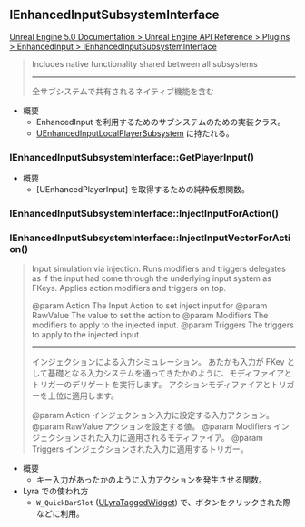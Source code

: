 ## IEnhancedInputSubsystemInterface

[Unreal Engine 5.0 Documentation > Unreal Engine API Reference > Plugins > EnhancedInput > IEnhancedInputSubsystemInterface](https://docs.unrealengine.com/5.0/en-US/API/Plugins/EnhancedInput/IEnhancedInputSubsystemInterface/)

> Includes native functionality shared between all subsystems  
> 
> ----
> 全サブシステムで共有されるネイティブ機能を含む

* 概要
	* EnhancedInput を利用するためのサブシステムのための実装クラス。
	* [UEnhancedInputLocalPlayerSubsystem] に持たれる。

### IEnhancedInputSubsystemInterface::GetPlayerInput()

* 概要
	* [UEnhancedPlayerInput] を取得するための純粋仮想関数。

### IEnhancedInputSubsystemInterface::InjectInputForAction()
### IEnhancedInputSubsystemInterface::InjectInputVectorForAction()

> Input simulation via injection. 
> Runs modifiers and triggers delegates as if the input had come through the underlying input system as FKeys.
> Applies action modifiers and triggers on top.
> 
> @param Action			The Input Action to set inject input for
> @param RawValue		The value to set the action to
> @param Modifiers		The modifiers to apply to the injected input.
> @param Triggers		The triggers to apply to the injected input.
> 
> ----
> インジェクションによる入力シミュレーション。
> あたかも入力が FKey として基礎となる入力システムを通ってきたかのように、モディファイアとトリガーのデリゲートを実行します。
> アクションモディファイアとトリガーを上位に適用します。
> 
> @param Action			インジェクション入力に設定する入力アクション。
> @param RawValue		アクションを設定する値。
> @param Modifiers		インジェクションされた入力に適用されるモディファイア。
> @param Triggers		インジェクションされた入力に適用するトリガー。

* 概要
	* キー入力があったかのように入力アクションを発生させる関数。
* Lyra での使われ方
	* `W_QuickBarSlot` ([ULyraTaggedWidget]) で、ボタンをクリックされた際などに利用。






<!--- ページ内のリンク --->

<!--- 自前の画像へのリンク --->

<!--- generated --->
[ULyraTaggedWidget]: ../../Lyra/Widget/ULyraTaggedWidget.md#ulyrataggedwidget
[UEnhancedInputLocalPlayerSubsystem]: ../../UE/Input/UEnhancedInputLocalPlayerSubsystem.md#uenhancedinputlocalplayersubsystem
